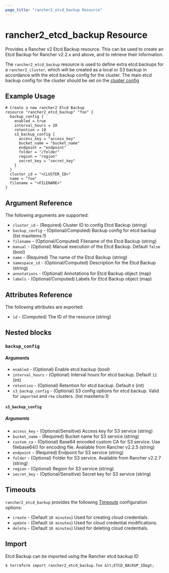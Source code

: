 ```yaml
---
page_title: "rancher2_etcd_backup Resource"
---
```


# rancher2\_etcd\_backup Resource

Provides a Rancher v2 Etcd Backup resource. This can be used to create an Etcd Backup for Rancher v2.2.x and above, and to retrieve their information. 

The `rancher2_etcd_backup` resource is used to define extra etcd backups for a `rancher2_cluster`, which will be created as a local or S3 backup in accordance with the etcd backup config for the cluster. The main etcd backup config for the cluster should be set on the [cluster config](https://www.terraform.io/docs/providers/rancher2/r/cluster.html#backup_config-1)

## Example Usage

```hcl
# Create a new rancher2 Etcd Backup
resource "rancher2_etcd_backup" "foo" {
  backup_config {
    enabled = true
    interval_hours = 20
    retention = 10
    s3_backup_config {
      access_key = "access_key"
      bucket_name = "bucket_name"
      endpoint = "endpoint"
      folder = "/folder"
      region = "region"
      secret_key = "secret_key"
    }
  }
  cluster_id = "<CLUSTER_ID>"
  name = "foo"
  filename = "<FILENAME>"
}
```

## Argument Reference

The following arguments are supported:

* `cluster_id` - (Required) Cluster ID to config Etcd Backup (string)
* `backup_config` - (Optional/Computed) Backup config for etcd backup (list maxitems:1)
* `filename` - (Optional/Computed) Filename of the Etcd Backup (string)
* `manual` - (Optional) Manual execution of the Etcd Backup. Default `false` (bool)
* `name` - (Required) The name of the Etcd Backup (string)
* `namespace_id` - (Optional/Computed) Description for the Etcd Backup (string)
* `annotations` - (Optional) Annotations for Etcd Backup object (map)
* `labels` - (Optional/Computed) Labels for Etcd Backup object (map)

## Attributes Reference

The following attributes are exported:

* `id` - (Computed) The ID of the resource (string)

## Nested blocks

### `backup_config`

#### Arguments

* `enabled` - (Optional) Enable etcd backup (bool)
* `interval_hours` - (Optional) Interval hours for etcd backup. Default `12` (int)
* `retention` - (Optional) Retention for etcd backup. Default `6` (int)
* `s3_backup_config` - (Optional) S3 config options for etcd backup. Valid for `imported` and `rke` clusters. (list maxitems:1)

#### `s3_backup_config`

##### Arguments

* `access_key` - (Optional/Sensitive) Access key for S3 service (string)
* `bucket_name` - (Required) Bucket name for S3 service (string)
* `custom_ca` - (Optional) Base64 encoded custom CA for S3 service. Use filebase64(<FILE>) for encoding file. Available from Rancher v2.2.5 (string)
* `endpoint` - (Required) Endpoint for S3 service (string)
* `folder` - (Optional) Folder for S3 service. Available from Rancher v2.2.7 (string)
* `region` - (Optional) Region for S3 service (string)
* `secret_key` - (Optional/Sensitive) Secret key for S3 service (string)

## Timeouts

`rancher2_etcd_backup` provides the following
[Timeouts](https://www.terraform.io/docs/configuration/resources.html#operation-timeouts) configuration options:

- `create` - (Default `10 minutes`) Used for creating cloud credentials.
- `update` - (Default `10 minutes`) Used for cloud credential modifications.
- `delete` - (Default `10 minutes`) Used for deleting cloud credentials.

## Import

Etcd Backup can be imported using the Rancher etcd backup ID

```
$ terraform import rancher2_etcd_backup.foo &lt;ETCD_BACKUP_ID&gt;
```

